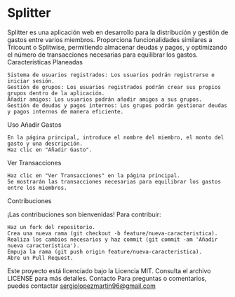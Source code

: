 # Splitter

Splitter es una aplicación web en desarrollo para la distribución y gestión de gastos entre varios miembros. Proporciona funcionalidades similares a Tricount o Splitwise, permitiendo almacenar deudas y pagos, y optimizando el número de transacciones necesarias para equilibrar los gastos.
Características Planeadas

    Sistema de usuarios registrados: Los usuarios podrán registrarse e iniciar sesión.
    Gestión de grupos: Los usuarios registrados podrán crear sus propios grupos dentro de la aplicación.
    Añadir amigos: Los usuarios podrán añadir amigos a sus grupos.
    Gestión de deudas y pagos internos: Los grupos podrán gestionar deudas y pagos internos de manera eficiente.

Uso
Añadir Gastos

    En la página principal, introduce el nombre del miembro, el monto del gasto y una descripción.
    Haz clic en "Añadir Gasto".

Ver Transacciones

    Haz clic en "Ver Transacciones" en la página principal.
    Se mostrarán las transacciones necesarias para equilibrar los gastos entre los miembros.

Contribuciones

¡Las contribuciones son bienvenidas! Para contribuir:

    Haz un fork del repositorio.
    Crea una nueva rama (git checkout -b feature/nueva-caracteristica).
    Realiza los cambios necesarios y haz commit (git commit -am 'Añadir nueva característica').
    Empuja la rama (git push origin feature/nueva-caracteristica).
    Abre un Pull Request.


Este proyecto está licenciado bajo la Licencia MIT. Consulta el archivo LICENSE para más detalles.
Contacto
Para preguntas o comentarios, puedes contactar sergiolopezmartin96@gmail.com